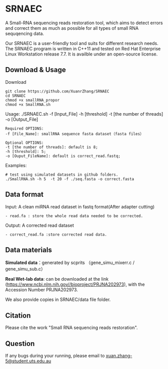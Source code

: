 # SRNAEC
A Small-RNA sequencing reads restoration tool, which aims to detect errors and correct them as much as possible for all types of small RNA sequqencing data.  

Our SRNAEC is a user-friendly tool and suits for different research needs. The SRNAEC program is written in C++11 and tested on Red Hat Enterprise Linux Workstation release 7.7. It is availble under an open-source license.


## Download & Usage

Download

	git clone https://github.com/XuanrZhang/SRNAEC
	cd SRNAEC
	chmod +x smallRNA_propor
	chmod +x SmallRNA.sh
	

	
Usage: ./SRNAEC.sh -f [Input_File] -h [threshold] -t [the number of threads] -o [Output_File] 

	Required OPTIONS:
	-f [File_Name]: smallRNA sequence fasta dataset（fasta files）

	Optional OPTIONS:
	-t [the number of threads]: default is 8;
	-h [threshold]: 5;
	-o [Ouput_FileName]: default is correct_read.fastq;
	
Examples: 

	# test using simulated datasets in github folders.
	./SmallRNA.sh -h 5  -t 20 -f ./seq.fasta -o correct.fasta
	

  
## Data format
Input: A clean miRNA read dataset in fastq format(After adapter cutting)

	- read.fa : store the whole read data needed to be corrected.
	
Output: A corrected read dataset 

	- correct_read.fa :store corrected read data.
	
## Data materials

**Simulated data**：generated by scprits （gene_simu_mixerr.c / gene_simu_sub.c）

**Real Wet-lab data**: can be downloaded at the link (https://www.ncbi.nlm.nih.gov//bioproject/PRJNA202973), with the Accession Number PRJNA202973.

We also provide copies in SRNAEC/data file folder.

	
## Citation
Please cite the work "Small RNA sequencing reads restoration".

## Question
If any bugs during your running, please email to xuan.zhang-5@student.uts.edu.au
